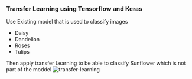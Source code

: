 ### Transfer Learning using Tensorflow and Keras

Use Existing model that is used to classify images
- Daisy
- Dandelion
- Roses
- Tulips

Then apply transfer Learning to be able to classify Sunflower which is not part of the moddel
![transfer-learning](https://github.com/user-attachments/assets/446fc27f-c420-4c63-ac67-a8f46751ae7e)
